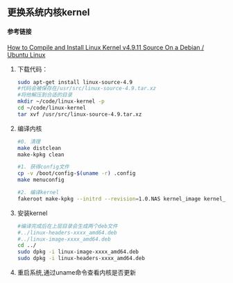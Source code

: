 ## 更换系统内核kernel

#### 参考链接
[How to Compile and Install Linux Kernel v4.9.11 Source On a Debian / Ubuntu Linux](https://www.cyberciti.biz/faq/debian-ubuntu-building-installing-a-custom-linux-kernel/)


1. 下载代码：
    ```bash
    sudo apt-get install linux-source-4.9
    #代码会被保存在/usr/src/linux-source-4.9.tar.xz
    #将他解压到合适的目录
    mkdir ~/code/linux-kernel -p
    cd ~/code/linux-kernel
    tar xvf /usr/src/linux-source-4.9.tar.xz
    ```

1. 编译内核
    ```bash
    #0. 清理
    make distclean
    make-kpkg clean

    #1. 获得config文件
    cp -v /boot/config-$(uname -r) .config
    make menuconfig

    #2. 编译kernel
    fakeroot make-kpkg --initrd --revision=1.0.NAS kernel_image kernel_headers -j16

1. 安装kernel
    ```bash
    #编译完成后在上层目录会生成两个deb文件
    #../linux-headers-xxxx_amd64.deb
    #../linux-image-xxxx_amd64.deb
    cd ../
    sudo dpkg -i linux-image-xxxx_amd64.deb
    sudo dpkg -i linux-headers-xxxx_amd64.deb
    ```
1. 重启系统,通过uname命令查看内核是否更新